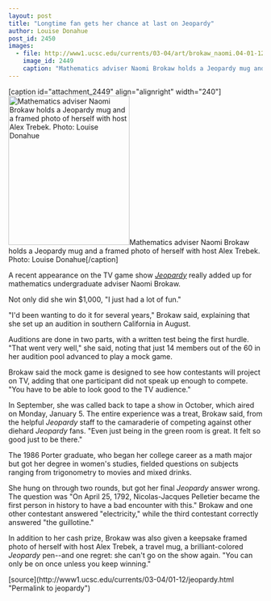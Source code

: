 ```yaml
---
layout: post
title: "Longtime fan gets her chance at last on Jeopardy"
author: Louise Donahue
post_id: 2450
images:
  - file: http://www1.ucsc.edu/currents/03-04/art/brokaw_naomi.04-01-12.220.jpg
    image_id: 2449
    caption: "Mathematics adviser Naomi Brokaw holds a Jeopardy mug and a framed photo of herself with host Alex Trebek. Photo: Louise Donahue"
---
```


[caption id="attachment_2449" align="alignright" width="240"]<a href="http://localhost/mysite/wp-content/uploads/2004/01/brokaw_naomi.04-01-12.220.jpg"><img class="size-full wp-image-2449" src="http://localhost/mysite/wp-content/uploads/2004/01/brokaw_naomi.04-01-12.220.jpg" alt="Mathematics adviser Naomi Brokaw holds a Jeopardy mug and a framed photo of herself with host Alex Trebek. Photo: Louise Donahue" width="240" height="295" /></a>Mathematics adviser Naomi Brokaw holds a Jeopardy mug and a framed photo of herself with host Alex Trebek. Photo: Louise Donahue[/caption]
<p>
  A recent appearance on the TV game show <a href="http://www.jeopardy.com/"><i>Jeopardy</i></a> really added up for mathematics undergraduate adviser Naomi Brokaw.
</p>
<p>
  Not only did she win $1,000, "I just had a lot of fun."<br>
</p>
<p>
  "I'd been wanting to do it for several years," Brokaw said, explaining that she set up an audition in southern California in August.
</p>
<p>
  Auditions are done in two parts, with a written test being the first hurdle. "That went very well," she said, noting that just 14 members out of the 60 in her audition pool advanced to play a mock game.
</p>
<p>
  Brokaw said the mock game is designed to see how contestants will project on TV, adding that one participant did not speak up enough to compete. "You have to be able to look good to the TV audience."
</p>
<p>
  In September, she was called back to tape a show in October, which aired on Monday, January 5. The entire experience was a treat, Brokaw said, from the helpful <i>Jeopardy</i> staff to the camaraderie of competing against other diehard <i>Jeopardy</i> fans. "Even just being in the green room is great. It felt so good just to be there."<br>
</p>
<p>
  The 1986 Porter graduate, who began her college career as a math major but got her degree in women's studies, fielded questions on subjects ranging from trigonometry to movies and mixed drinks.<br>
</p>
<p>
  She hung on through two rounds, but got her final <i>Jeopardy</i> answer wrong. The question was "On April 25, 1792, Nicolas-Jacques Pelletier became the first person in history to have a bad encounter with this." Brokaw and one other contestant answered "electricity," while the third contestant correctly answered "the guillotine."<br>
</p>
<p>
  In addition to her cash prize, Brokaw was also given a keepsake framed photo of herself with host Alex Trebek, a travel mug, a brilliant-colored <i>Jeopardy</i> pen--and one regret: she can't go on the show again. "You can only be on once unless you keep winning."
</p>
[source](http://www1.ucsc.edu/currents/03-04/01-12/jeopardy.html "Permalink to jeopardy")
